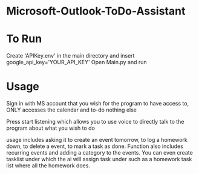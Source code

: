 # Microsoft-Outlook-ToDo-Assistant

# To Run
   
  Create 'APIKey.env' in the main directory and insert google_api_key='YOUR_API_KEY'
  Open Main.py and run 
  



# Usage
Sign in with MS account that you wish for the program to have access to, ONLY accesses the calendar and to-do nothing else

Press start listening which allows you to use voice to directly talk to the program about what you wish to do

usage includes asking it to create an event tomorrow, to log a homework down, to delete a event, to mark a task as done. Function also includes recurring events and adding a category to the events. You can even create tasklist under which the ai will assign task under such as a homework task list where all the homework does. 
